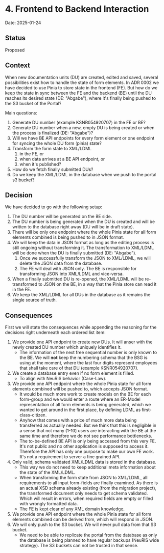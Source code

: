 # 4. Frontend to Backend Interaction

Date: 2025-01-24

## Status

Proposed

## Context

When new documentation units (DU) are created, edited and saved, several possibilities exist how to handle the state of form elements. In ADR 0002 we have decided to use Pinia to store state in the frontend (FE). But how do we keep the state in sync between the FE and the backend (BE) until the DU reaches its desired state (DE: "Abgabe"), where it's finally being pushed to the S3 bucket of the Portal?

Main questions:

1. Generate DU number (example KSNR054920707) in the FE or BE?
1. Generate DU number when a new, empty DU is being created or when the process is finalized (DE: "Abgabe")?
1. Will we have BE API endpoints for every form element or one endpoint for syncing the whole DU form (pinia) state?
1. Transform the form state to XML/LDML
   1. in the FE, or
   1. when data arrives at a BE API endpoint, or
   1. when it's published?
1. How do we fetch finally submitted DUs?
1. Do we keep the XML/LDML in the database when we push to the portal s3 bucket?

## Decision

We have decided to go with the following setup:

1. The DU number will be generated on the BE side.
1. The DU number is being generated when the DU is created and will be written to the database right away (DU will be in draft state).
1. There will be only one endpoint where the whole Pinia state for all form elements combined is being pushed to in JSON format.
1. We will keep the data in JSON format as long as the editing process is still ongoing without transforming it. The transformation to XML/LDML will be done when the DU is finally submitted (DE: "Abgabe").
   1. Once we successfully transform the JSON to XML/LDML, we will delete the JSON data from the database.
   1. The FE will deal with JSON only. The BE is responsible for transforming JSON into XML/LDML and vice-versa.
1. When a finally submitted DU is re-opened, the XML/LDML will be re-transformed to JSON on the BE, in a way that the Pinia store can read it in the FE.
1. We keep the XML/LDML for all DUs in the database as it remains the single source of truth.

## Consequences

First we will state the consequences while appending the reasoning for the decisions right underneath each ordered list item:

1. We provide one API endpoint to create new DUs. It will anser with the newly created DU number which uniquely identifies it.
   - The information of the next free sequential number is only known to the BE. We will **not** keep the numbering schema that the BSG is using at the moment, where the last four digits represent employees that shall take care of that DU (example KSNR054920707).
1. We create a database entry even if no form element is filled.
   - To align with NeuRIS behavior (Case-Law).
1. We provide one API endpoint where the whole Pinia state for all form elements combined will be pushed to, which accepts JSON format.
   - It would be much more work to create models on the BE for each form-group and we would enter a route where an ER-Model representation of all form elements is being generated, which we wanted to get around in the first place, by defining LDML as first-class-citizen.
   - Anyhow that comes with a price of much more data being transferred as actually needed. But we think that this is negligible in a sense that not many (1-10) users are interacting with the BE at the same time and therefore we do not see performance bottlenecks.
   - The to-be-defined BE API is only being accessed from this very FE. It's not public and no other application is supposed to access it. Therefore the API has only one purpose to make our own FE work. It's not a requirement to server a fine grained API.
1. Only valid, schema validated XML/LDML data is stored in the database.
   - This way we do not need to keep additional meta information about the state of the XML/LDML.
   - When transforming the form state from JSON to XML/LDML, all requirements to all input form-fields are finally examined. As there is an actual XSD schema already existing (from the migration project), the transformed document only needs to get schema validated. Which will result in errors, when required fields are empty or filled with wrongly formatted data.
   - The FE is kept clear of any XML domain knowledge.
1. We provide one API endpoint where the whole Pinia state for all form elements combined can be derived from, which will respond in JSON.
1. We will only push to the S3 bucket. We will never pull data from that S3 bucket.
   - We need to be able to replicate the portal from the database as only the database is being planned to have regular backups (NeuRIS wide strategy). The S3 buckets can not be trusted in that sense.
